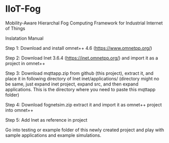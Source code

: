 # IIoT-Fog
Mobility-Aware Hierarchal Fog Computing Framework for Industrial
Internet of Things

Inslatation Manual

Step 1: Download and install omnet++ 4.6 (https://www.omnetpp.org/)

Step 2: Download Inet 3.6.4 (https://inet.omnetpp.org/) and import it as a project in omnet++

Step 3: Download mqttapp.zip from github (this project), extract it, and place it in following directory of Inet inet/applications/ (directory might no be same, just expand inet project, expand src, and then expand applications. This is the directory where you need to paste this mqttapp folder)

Step 4: Download fognetsim.zip extract it and import it as omnet++ project into omnet++

Step 5: Add Inet as reference in project

Go into testing or example folder of this newly created project and play with sample applications and example simulations.

